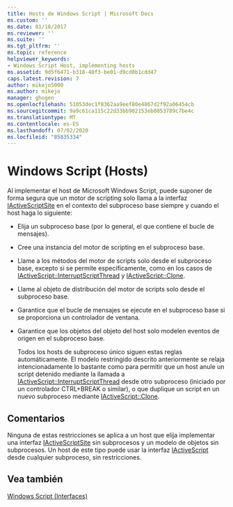 ```yaml
---
title: Hosts de Windows Script | Microsoft Docs
ms.custom: ''
ms.date: 01/18/2017
ms.reviewer: ''
ms.suite: ''
ms.tgt_pltfrm: ''
ms.topic: reference
helpviewer_keywords:
- Windows Script Host, implementing hosts
ms.assetid: 9d5f6471-b318-40f3-be01-d9cd0b1cdd47
caps.latest.revision: 7
author: mikejo5000
ms.author: mikejo
manager: ghogen
ms.openlocfilehash: 51053dec1f8362aa9eef80e4867d2f92a06454cb
ms.sourcegitcommit: 9a9c61ca115c22d33bb902153eb0853789c7be4c
ms.translationtype: MT
ms.contentlocale: es-ES
ms.lasthandoff: 07/02/2020
ms.locfileid: "85835334"
---
```

# <a name="windows-script-hosts"></a>Windows Script (Hosts)
Al implementar el host de Microsoft Windows Script, puede suponer de forma segura que un motor de scripting solo llama a la interfaz [IActiveScriptSite](../winscript/reference/iactivescriptsite.md) en el contexto del subproceso base siempre y cuando el host haga lo siguiente:  
  
- Elija un subproceso base (por lo general, el que contiene el bucle de mensajes).  
  
- Cree una instancia del motor de scripting en el subproceso base.  
  
- Llame a los métodos del motor de scripts solo desde el subproceso base, excepto si se permite específicamente, como en los casos de [IActiveScript::InterruptScriptThread](../winscript/reference/iactivescript-interruptscriptthread.md) y [IActiveScript::Clone](../winscript/reference/iactivescript-clone.md).  
  
- Llame al objeto de distribución del motor de scripts solo desde el subproceso base.  
  
- Garantice que el bucle de mensajes se ejecute en el subproceso base si se proporciona un controlador de ventana.  
  
- Garantice que los objetos del objeto del host solo modelen eventos de origen en el subproceso base.  
  
  Todos los hosts de subproceso único siguen estas reglas automáticamente. El modelo restringido descrito anteriormente se relaja intencionadamente lo bastante como para permitir que un host anule un script detenido mediante la llamada a [IActiveScript::InterruptScriptThread](../winscript/reference/iactivescript-interruptscriptthread.md) desde otro subproceso (iniciado por un controlador CTRL+BREAK o similar), o que duplique un script en un nuevo subproceso mediante [IActiveScript::Clone](../winscript/reference/iactivescript-clone.md).  
  
## <a name="remarks"></a>Comentarios  
 Ninguna de estas restricciones se aplica a un host que elija implementar una interfaz [IActiveScriptSite](../winscript/reference/iactivescriptsite.md) sin subprocesos y un modelo de objetos sin subprocesos. Un host de este tipo puede usar la interfaz [IActiveScript](../winscript/reference/iactivescript.md) desde cualquier subproceso, sin restricciones.  
  
## <a name="see-also"></a>Vea también  
 [Windows Script (Interfaces)](../winscript/windows-script-interfaces.md)